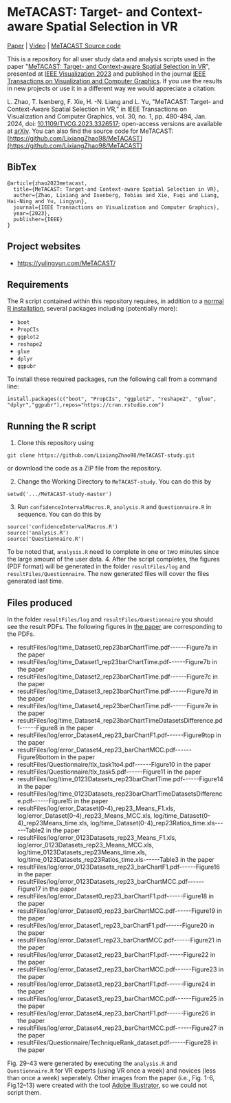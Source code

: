 # MeTACAST: Target- and Context-aware Spatial Selection in VR

[Paper](https://doi.org/10.1109/TVCG.2023.3326517) | [Video](https://www.youtube.com/watch?v=R_WRfzgnOAM&t=1s "Video") | [MeTACAST Source code](https://github.com/LixiangZhao98/MeTACAST)

This is a repository for all user study data and analysis scripts used in the paper "[MeTACAST: Target- and Context-aware Spatial Selection in VR](https://doi.org/10.1109/TVCG.2023.3326517)", presented at [IEEE Visualization 2023](http://ieeevis.org/year/2023/welcome) and published in the journal [IEEE Transactions on Visualization and Computer Graphics](https://ieeexplore.ieee.org/xpl/RecentIssue.jsp?punumber=2945). If you use the results in new projects or use it in a different way we would appreciate a citation:

L. Zhao, T. Isenberg, F. Xie, H. -N. Liang and L. Yu, "MeTACAST: Target- and Context-Aware Spatial Selection in VR," in IEEE Transactions on Visualization and Computer Graphics, vol. 30, no. 1, pp. 480-494, Jan. 2024, doi: [10.1109/TVCG.2023.3326517](https://doi.org/10.1109/TVCG.2023.3326517); open-access versions are available at [arXiv](https://arxiv.org/abs/2308.03616).
You can also find the source code for MeTACAST: [https://github.com/LixiangZhao98/MeTACAST](https://github.com/LixiangZhao98/MeTACAST)

## BibTex

```
@article{zhao2023metacast,
  title={MeTACAST: Target-and Context-aware Spatial Selection in VR},
  author={Zhao, Lixiang and Isenberg, Tobias and Xie, Fuqi and Liang, Hai-Ning and Yu, Lingyun},
  journal={IEEE Transactions on Visualization and Computer Graphics},
  year={2023},
  publisher={IEEE}
}
```
## Project websites
* https://yulingyun.com/MeTACAST/


## Requirements

The R script contained within this repository requires, in addition to a [normal R installation](https://cran.r-project.org/), several packages including (potentially more):

* `boot`
* `PropCIs`
* `ggplot2`
* `reshape2`
* `glue`
* `dplyr`
* `ggpubr`

To install these required packages, run the following call from a command line: 
```
install.packages(c("boot", "PropCIs", "ggplot2", "reshape2", "glue", "dplyr","ggpubr"),repos="https://cran.rstudio.com")
```


## Running the R script

1. Clone this repository using 
```
git clone https://github.com/LixiangZhao98/MeTACAST-study.git
```
 or download the code as a ZIP file from the repository.

2. Change the Working Directory to `MeTACAST-study`. You can do this by
```
setwd('.../MeTACAST-study-master')
```
3. Run `confidenceIntervalMacros.R`, `analysis.R` and `Questionnaire.R` in sequence. You can do this by
```
source('confidenceIntervalMacros.R')
source('analysis.R')
source('Questionnaire.R')
```
To be noted that, `analysis.R` need to complete in one or two minutes since the large amount of the user data.
4. After the script completes, the figures (PDF format) will be generated in the folder `resultFiles/log` and `resultFiles/Questionnaire`. The new generated files will cover the files generated last time.

## Files produced

In the folder `resultFiles/log` and `resultFiles/Questionnaire` you should see the result PDFs. The following figures in [the paper](https://github.com/LixiangZhao98/asset/tree/master/Publications/Papers/MeTACAST.pdf) are corresponding to the PDFs.


* resultFiles/log/time_Dataset0_rep23barChartTime.pdf------Figure7a in the paper
* resultFiles/log/time_Dataset1_rep23barChartTime.pdf------Figure7b in the paper
* resultFiles/log/time_Dataset2_rep23barChartTime.pdf------Figure7c in the paper
* resultFiles/log/time_Dataset3_rep23barChartTime.pdf------Figure7d in the paper
* resultFiles/log/time_Dataset4_rep23barChartTime.pdf------Figure7e in the paper
* resultFiles/log/time_Dataset4_rep23barChartTimeDatasetsDifference.pdf------Figure8 in the paper
* resultFiles/log/error_Dataset4_rep23_barChartF1.pdf------Figure9top in the paper
* resultFiles/log/error_Dataset4_rep23_barChartMCC.pdf------Figure9bottom in the paper
* resultFiles/Questionnaire/tlx_task1to4.pdf------Figure10 in the paper
* resultFiles/Questionnaire/tlx_task5.pdf------Figure11 in the paper
* resultFiles/log/time_0123Datasets_rep23barChartTime.pdf------Figure14 in the paper
* resultFiles/log/time_0123Datasets_rep23barChartTimeDatasetsDifference.pdf------Figure15 in the paper
* resultFiles/log/error_Dataset(0-4)_rep23_Means_F1.xls, log/error_Dataset(0-4)_rep23_Means_MCC.xls, log/time_Dataset(0-4)_rep23Means_time.xls, log/time_Dataset(0-4)_rep23Ratios_time.xls------Table2 in the paper
* resultFiles/log/error_0123Datasets_rep23_Means_F1.xls, log/error_0123Datasets_rep23_Means_MCC.xls, log/time_0123Datasets_rep23Means_time.xls, log/time_0123Datasets_rep23Ratios_time.xls------Table3 in the paper
* resultFiles/log/error_0123Datasets_rep23_barChartF1.pdf------Figure16 in the paper
* resultFiles/log/error_0123Datasets_rep23_barChartMCC.pdf------Figure17 in the paper
* resultFiles/log/error_Dataset0_rep23_barChartF1.pdf------Figure18 in the paper
* resultFiles/log/error_Dataset0_rep23_barChartMCC.pdf------Figure19 in the paper
* resultFiles/log/error_Dataset1_rep23_barChartF1.pdf------Figure20 in the paper
* resultFiles/log/error_Dataset1_rep23_barChartMCC.pdf------Figure21 in the paper
* resultFiles/log/error_Dataset2_rep23_barChartF1.pdf------Figure22 in the paper
* resultFiles/log/error_Dataset2_rep23_barChartMCC.pdf------Figure23 in the paper
* resultFiles/log/error_Dataset3_rep23_barChartF1.pdf------Figure24 in the paper
* resultFiles/log/error_Dataset3_rep23_barChartMCC.pdf------Figure25 in the paper
* resultFiles/log/error_Dataset4_rep23_barChartF1.pdf------Figure26 in the paper
* resultFiles/log/error_Dataset4_rep23_barChartMCC.pdf------Figure27 in the paper
* resultFiles/Questionnaire/TechniqueRank_dataset.pdf------Figure28 in the paper

Fig. 29-43 were generated by executing the `analysis.R` and `Questionnaire.R` for VR experts (using VR once a week) and novices (less than once a week) seperately.
Other images from the paper (i.e., Fig. 1-6, Fig.12–13) were created with the tool [Adobe Illustrator](https://www.adobe.com/products/illustrator/free-trial-download.html), so we could not script them.
